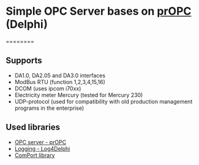 # Simple OPC Server bases on [prOPC](https://github.com/engycz/propc)  (Delphi)
========

## Supports

- DA1.0, DA2.05 and DA3.0 interfaces
- ModBus RTU (function 1,2,3,4,15,16)
- DCOM (uses ipcom i70xx)
- Electricity meter Mercury (tested for Mercury 230)
- UDP-protocol (used for compatibility with old production management programs in the enterprise)

## Used libraries

- [OPC server - prOPC](https://github.com/engycz/propc)
- [Logging - Log4Delphi](http://log4delphi.sourceforge.net)
- [ComPort library](https://sourceforge.net/projects/comport)
